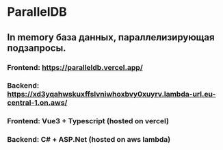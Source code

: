 # ParallelDB

## In memory база данных, параллелизирующая подзапросы.

### Frontend: https://paralleldb.vercel.app/

### Backend: https://xd3yqahwskuxffslvniwhoxbvy0xuyrv.lambda-url.eu-central-1.on.aws/

### Frontend: Vue3 + Typescript (hosted on vercel)

### Backend: C# + ASP.Net (hosted on aws lambda)
